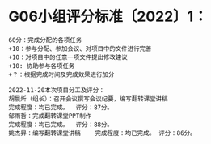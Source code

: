 # G06小组评分标准〔2022〕1：

```
60分：完成分配的各项任务
+10：参与分配、参加会议、对项目中的文件进行完善
+10：对项目中的任意一项文件提出修改建议
+10: 协助参与各项任务
+？：根据完成时间及完成效果进行加分
```



```
2022-11-20本次项目分工及评分：
胡晨炘（组长）：召开会议撰写会议纪要，编写翻转课堂讲稿
完成程度：均已完成。	评分：87分。
邹雨哲：完成翻转课堂PPT制作
完成程度：均已完成。	评分：88分。
姚杰昇：编写翻转课堂讲稿	完成程度：均已完成。 评分：86分。
```

